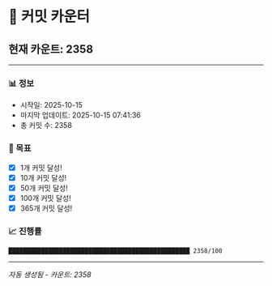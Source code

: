 # 🔢 커밋 카운터

## 현재 카운트: 2358

---

### 📊 정보
- 시작일: 2025-10-15
- 마지막 업데이트: 2025-10-15 07:41:36
- 총 커밋 수: 2358

### 🎯 목표
- [x] 1개 커밋 달성!
- [x] 10개 커밋 달성!
- [x] 50개 커밋 달성!
- [x] 100개 커밋 달성!
- [x] 365개 커밋 달성!

### 📈 진행률
```
██████████████████████████████████████████████████ 2358/100
```

---
*자동 생성됨 - 카운트: 2358*
